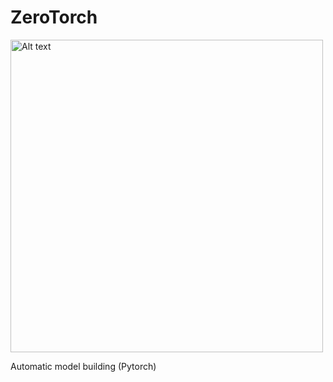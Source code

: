 # ZeroTorch

<img src="assets/mpe.png" alt="Alt text" title="Optional title" width="500" height="500">


Automatic model building (Pytorch)
